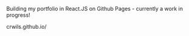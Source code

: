 Building my portfolio in React.JS on Github Pages - currently a work in progress!

crwils.github.io/
